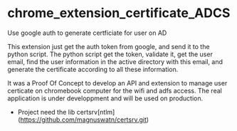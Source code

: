 # chrome_extension_certificate_ADCS
Use google auth to generate certficiate for user on AD

This extension just get the auth token from google, and send it to the python script.
The python script get the token, validate it, get the user email, find the user information in the active directory with this email, and generate the certificate according to all these information.

It was a Proof Of Concept to develop an API and extension to manage user certicate on chromebook computer for the wifi and adfs access. 
The real application is under developpment and will be used on production.


* Project need the lib   certsrv[ntlm] (https://github.com/magnuswatn/certsrv.git) 
